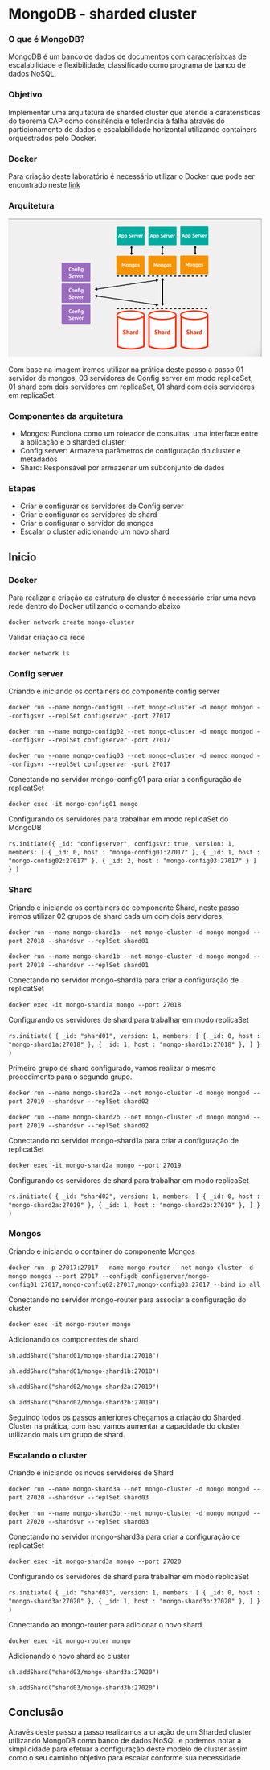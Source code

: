 # MongoDB - sharded cluster

### O que é MongoDB?
MongoDB é um banco de dados de documentos com caracterísitcas de escalabilidade e flexibilidade, classificado como programa de banco de dados NoSQL.

### Objetivo
Implementar uma arquitetura de sharded cluster que atende a carateristicas do teorema CAP como consitência e tolerância à falha através do particionamento de dados e escalabilidade horizontal utilizando containers orquestrados pelo Docker.

### Docker
Para criação deste laboratório é necessário utilizar o Docker que pode ser encontrado neste [link](https://www.docker.com/)

### Arquitetura
![image](https://github.com/ralfsilvadba/NoSQL/blob/main/img/Arquitetura_ShardedCluster_MongoDB.png)


Com base na imagem iremos utilizar na prática deste passo a passo 01 servidor de mongos, 03 servidores de Config server em modo replicaSet, 01 shard com dois servidores em replicaSet, 01 shard com dois servidores em replicaSet.

### Componentes da arquitetura
- Mongos: Funciona como um roteador de consultas, uma interface entre a aplicação e o sharded cluster;
- Config server: Armazena parâmetros de configuração do cluster e metadados
- Shard: Responsável por armazenar um subconjunto de dados


### Etapas
- Criar e configurar os servidores de Config server
- Criar e configurar os servidores de shard
- Criar e configurar o servidor de mongos
- Escalar o cluster adicionando um novo shard


## Inicio

### Docker 
Para realizar a criação da estrutura do cluster é necessário criar uma nova rede dentro do Docker utilizando o comando abaixo

`docker network create mongo-cluster`

Validar criação da rede

`docker network ls`

### Config server
Criando e iniciando os containers do componente config server

`docker run --name mongo-config01 --net mongo-cluster -d mongo mongod --configsvr --replSet configserver -port 27017`

`docker run --name mongo-config02 --net mongo-cluster -d mongo mongod --configsvr --replSet configserver -port 27017`

`docker run --name mongo-config03 --net mongo-cluster -d mongo mongod --configsvr --replSet configserver -port 27017`

Conectando no servidor mongo-config01 para criar a configuração de replicatSet

`docker exec -it mongo-config01 mongo`

Configurando os servidores para trabalhar em modo replicaSet do MongoDB

`rs.initiate({ _id: "configserver", configsvr: true, version: 1, members: [ { _id: 0, host : "mongo-config01:27017" }, { _id: 1, host : "mongo-config02:27017" }, { _id: 2, host : "mongo-config03:27017" } ] } )
`
### Shard
Criando e iniciando os containers do componente Shard, neste passo iremos utilizar 02 grupos de shard cada um com dois servidores.

`docker run --name mongo-shard1a --net mongo-cluster -d mongo mongod --port 27018 --shardsvr --replSet shard01`

`docker run --name mongo-shard1b --net mongo-cluster -d mongo mongod --port 27018 --shardsvr --replSet shard01`

Conectando no servidor mongo-shard1a para criar a configuração de replicatSet

`docker exec -it mongo-shard1a mongo --port 27018`

Configurando os servidores de shard para trabalhar em modo replicaSet

`rs.initiate( { _id: "shard01", version: 1, members: [ { _id: 0, host : "mongo-shard1a:27018" }, { _id: 1, host : "mongo-shard1b:27018" }, ] } )`

Primeiro grupo de shard configurado, vamos realizar o mesmo procedimento para o segundo grupo.

`docker run --name mongo-shard2a --net mongo-cluster -d mongo mongod --port 27019 --shardsvr --replSet shard02`

`docker run --name mongo-shard2b --net mongo-cluster -d mongo mongod --port 27019 --shardsvr --replSet shard02`

Conectando no servidor mongo-shard1a para criar a configuração de replicatSet

`docker exec -it mongo-shard2a mongo --port 27019`

Configurando os servidores de shard para trabalhar em modo replicaSet

`rs.initiate( { _id: "shard02", version: 1, members: [ { _id: 0, host : "mongo-shard2a:27019" }, { _id: 1, host : "mongo-shard2b:27019" }, ] } )`

### Mongos
Criando e iniciando o container do componente Mongos

`docker run -p 27017:27017 --name mongo-router --net mongo-cluster -d mongo mongos --port 27017 --configdb configserver/mongo-config01:27017,mongo-config02:27017,mongo-config03:27017 --bind_ip_all`

Conectando no servidor mongo-router para associar a configuração do cluster

`docker exec -it mongo-router mongo`

Adicionando os componentes de shard

`sh.addShard("shard01/mongo-shard1a:27018")`

`sh.addShard("shard01/mongo-shard1b:27018")`

`sh.addShard("shard02/mongo-shard2a:27019")`

`sh.addShard("shard02/mongo-shard2b:27019")`

Seguindo todos os passos anteriores chegamos a criação do Sharded Cluster na prática, com isso vamos aumentar a capacidade do cluster utilizando mais um grupo de shard.

### Escalando o cluster
Criando e iniciando os novos servidores de Shard

`docker run --name mongo-shard3a --net mongo-cluster -d mongo mongod --port 27020 --shardsvr --replSet shard03`

`docker run --name mongo-shard3b --net mongo-cluster -d mongo mongod --port 27020 --shardsvr --replSet shard03`

Conectando no servidor mongo-shard3a para criar a configuração de replicatSet

`docker exec -it mongo-shard3a mongo --port 27020`

Configurando os servidores de shard para trabalhar em modo replicaSet

`rs.initiate( { _id: "shard03", version: 1, members: [ { _id: 0, host : "mongo-shard3a:27020" }, { _id: 1, host : "mongo-shard3b:27020" }, ] } )`

Conectando ao mongo-router para adicionar o novo shard

`docker exec -it mongo-router mongo`

Adicionando o novo shard ao cluster

`sh.addShard("shard03/mongo-shard3a:27020")`

`sh.addShard("shard03/mongo-shard3b:27020")`

## Conclusão

Através deste passo a passo realizamos a criação de um Sharded cluster utilizando MongoDB como banco de dados NoSQL e podemos notar a simplicidade para efetuar a configuração deste modelo de cluster assim como o seu caminho objetivo para escalar conforme sua necessidade.
